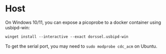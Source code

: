 # Host

On Windows 10/11, you can expose a picoprobe to a docker container using usbipd-win:

```ps
winget install --interactive --exact dorssel.usbipd-win
```

To get the serial port, you may need to `sudo modprobe cdc_acm` on Ubuntu.
